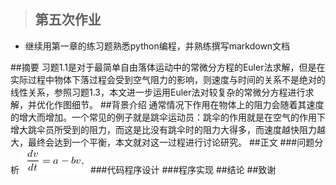 >## 第五次作业
- 继续用第一章的练习题熟悉python编程，并熟练撰写markdown文档

##摘要
习题1.1是对于最简单自由落体运动中的常微分方程的Euler法求解，但是在实际过程中物体下落过程会受到空气阻力的影响，则速度与时间的关系不是绝对的线性关系，参照习题1.3，本文进一步运用Euler法对较复杂的常微分方程进行求解，并优化作图细节。
##背景介绍
通常情况下作用在物体上的阻力会随着其速度的增大而增加。一个常见的例子就是跳伞运动员：跳伞的作用就是在空气的作用下增大跳伞员所受到的阻力，而这是比没有跳伞时的阻力大得多，而速度越快阻力越大，最终会达到一个平衡，本文就对这一过程进行讨论研究。
##正文
###问题分析
![](https://raw.githubusercontent.com/XiaobudianChen/computationalphysics_N2013301020075/master/chapter1/exercise_5/公式1.png)
###代码程序设计
###程序实现
##结论
##致谢
